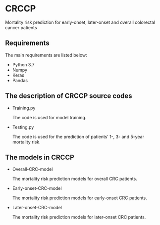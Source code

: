 # CRCCP
Mortality risk prediction for early-onset, later-onset and overall colorectal cancer patients

## Requirements

The main requirements are listed below:

* Python 3.7
* Numpy
* Keras
* Pandas

## The description of CRCCP source codes

* Training.py

    The code is used for model training.

* Testing.py

    The code is used for the prediction of patients’ 1-, 3- and 5-year mortality risk.

## The models in CRCCP

* Overall-CRC-model

    The mortality risk prediction models for overall CRC patients.
    
* Early-onset-CRC-model

    The mortality risk prediction models for early-onset CRC patients.
    
* Later-onset-CRC-model

    The mortality risk prediction models for later-onset CRC patients.
